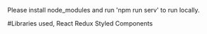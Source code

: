 

Please install node_modules and run 'npm run serv' to run locally.

#Libraries used,
React
Redux
Styled Components




